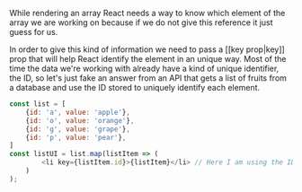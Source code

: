 While rendering an array React needs a way to know which element of the array we are working on because if we do not give this reference it just guess for us.

In order to give this kind of information we need to pass a [[key prop|key]] prop that will help React identify the element in an unique way. Most of the time the data we're working with already have a kind of unique identifier, the ID, so let's just fake an answer from an API that gets a list of fruits from a database and use the ID stored to uniquely identify each element.

```js
const list = [
	{id: 'a', value: 'apple'},
	{id: 'o', value: 'orange'},
	{id: 'g', value: 'grape'},
  	{id: 'p', value: 'pear'},
]
const listUI = list.map(listItem => (
		<li key={listItem.id}>{listItem}</li> // Here I am using the ID of the item
	)
);
```
